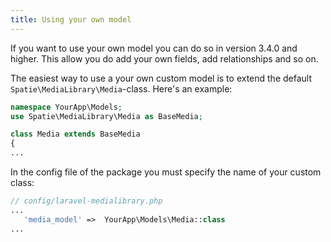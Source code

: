 ```yaml
---
title: Using your own model
---
```




If you want to use your own model you can do so in version 3.4.0 and higher.
This allow you do add your own fields, add relationships and so on.

The easiest way to use a your own custom model is to extend the 
default `Spatie\MediaLibrary\Media`-class. Here's an example:

```php
namespace YourApp\Models;
use Spatie\MediaLibrary\Media as BaseMedia;

class Media extends BaseMedia 
{
...
```

In the config file of the package you must specify the name of your custom class:

```php
// config/laravel-medialibrary.php
...
   'media_model' =>  YourApp\Models\Media::class
...
```

